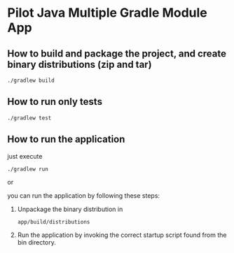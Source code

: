 # Pilot Java Multiple Gradle Module App

## How to build and package the project, and create binary distributions (zip and tar)
`./gradlew build`


## How to run only tests
`./gradlew test`


## How to run the application
just execute

`./gradlew run`

or 

you can run the application by following these steps:

1. Unpackage the binary distribution in
    ```
    app/build/distributions
    ```
2. Run the application by invoking the correct startup script found from the bin directory.

